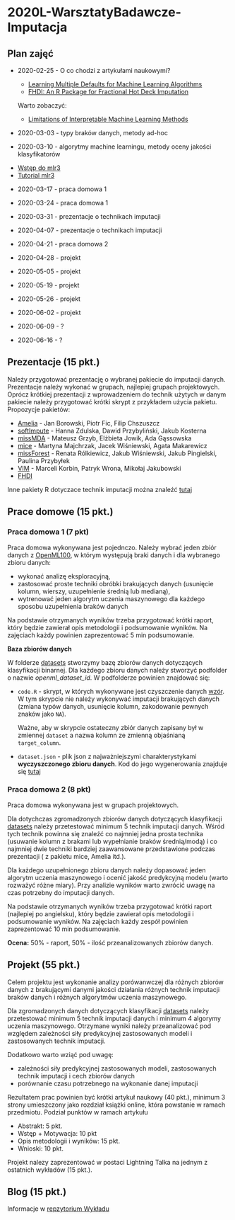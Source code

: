 # 2020L-WarsztatyBadawcze-Imputacja

## Plan zajęć
* 2020-02-25 - O co chodzi z artykułami naukowymi?
    - [Learning Multiple Defaults for Machine Learning Algorithms](https://arxiv.org/pdf/1811.09409.pdf) 
    - [FHDI: An R Package for Fractional Hot Deck Imputation](https://journal.r-project.org/archive/2018/RJ-2018-020/RJ-2018-020.pdf)
    
    Warto zobaczyć:
    - [Limitations of Interpretable Machine Learning Methods](https://compstat-lmu.github.io/iml_methods_limitations/)

* 2020-03-03 - typy braków danych, metody ad-hoc
   
* 2020-03-10 - algorytmy machine learningu, metody oceny jakości klasyfikatorów

 - [Wstęp do mlr3](https://mlr3.mlr-org.com/reference/index.html)
 - [Tutorial mlr3](https://mlr3book.mlr-org.com/introduction.html)

* 2020-03-17 - praca domowa 1

* 2020-03-24 - praca domowa 1

* 2020-03-31 - prezentacje o technikach imputacji 

* 2020-04-07 - prezentacje o technikach imputacji

* 2020-04-21 - praca domowa 2

* 2020-04-28 - projekt

* 2020-05-05 - projekt

* 2020-05-19 - projekt

* 2020-05-26 - projekt

* 2020-06-02 - projekt

* 2020-06-09 - ?

* 2020-06-16 - ?

## Prezentacje (15 pkt.)


Należy przygotować prezentację o wybranej pakiecie do imputacji danych. Prezentacje należy wykonać w grupach, najlepiej grupach projektowych. Oprócz krótkiej prezentacji z wprowadzeniem do technik użytych w danym pakiecie należy przygotować krótki skrypt z przykładem użycia pakietu. Propozycje pakietów:

- [Amelia](https://cran.r-project.org/web/packages/Amelia/index.html) - Jan Borowski, Piotr Fic, Filip Chszuszcz
- [softImpute](https://cran.r-project.org/web/packages/softImpute/index.html) - Hanna Zdulska, Dawid Przybyliński, Jakub Kosterna
- [missMDA](https://cran.r-project.org/web/packages/missMDA/index.html) - Mateusz Grzyb, Elżbieta Jowik, Ada Gąssowska
- [mice](https://cran.r-project.org/web/packages/mice/index.html) - Martyna Majchrzak, Jacek Wiśniewski, Agata Makarewicz 
- [missForest](https://cran.r-project.org/web/packages/missForest/index.html) - Renata Rólkiewicz, Jakub Wiśniewski, Jakub Pingielski, Paulina Przybyłek
- [VIM](https://cran.r-project.org/web/packages/VIM/index.html) - Marceli Korbin, Patryk Wrona, Mikołaj Jakubowski
- [FHDI](https://cran.r-project.org/web/packages/FHDI/index.html)

Inne pakiety R dotyczace technik imputacji można znaleźć [tutaj](https://cran.r-project.org/web/views/MissingData.html)


## Prace domowe (15 pkt.)

### Praca domowa 1 (7 pkt)
Praca domowa wykonywana jest pojednczo. 
Należy wybrać jeden zbiór danych z [OpenML100](https://www.openml.org/search?q=tags.tag%3AOpenML100&type=data&table=1&size=100), w którym występują braki danych i dla wybranego zbioru danych:

- wykonać analizę eksploracyjną,
- zastosować proste techniki obróbki brakujących danych (usunięcie kolumn, wierszy, uzupełnienie średnią lub medianą),
- wytrenować jeden algorytm uczenia maszynowego dla każdego sposobu uzupełnienia braków danych

Na podstawie otrzymanych wyników trzeba przygotować krótki raport, który będzie zawierał opis metodologii i podsumowanie wyników. Na zajęciach każdy powinien zaprezentować 5 min podsumowanie.

**Baza zbiorów danych**

W folderze [datasets](/datasets/) stworzymy bazę zbiorów danych dotyczących klasyfikacji binarnej. 
Dla każdego zbioru danych należy stworzyć podfolder o nazwie *openml_dataset_id*. W podfolderze powinien znajdować się:
- `code.R` - skrypt, w których wykonywane jest czyszczenie danych [wzór](/skrypty/code_preprocessing.R). W tym skrypcie nie należy wykonywać imputacji brakujących danych (zmiana typów danych, usunięcie kolumn, zakodowanie pewnych znaków jako `NA`).

    Ważne, aby w skrypcie ostateczny zbiór danych zapisany był w zmiennej `dataset` a nazwa kolumn ze zmienną objaśnianą `target_column`.

- `dataset.json` - plik json z najważniejszymi charakterystykami **wyczyszczonego zbioru danych**. Kod do jego wygenerowania znajduje się [tutaj](/skrypty/create_summary_json.R)

### Praca domowa 2 (8 pkt)

Praca domowa wykonywana jest w grupach projektowych.

Dla dotychczas zgromadzonych zbiorów danych dotyczących klasyfikacji [datasets](/datasets/) należy przetestować minimum 5 technik imputacji danych.  Wśród tych technik  powinna się znaleźć co najmniej jedna prosta technika  (usuwanie kolumn z brakami lub wypełnianie braków średnią/modą) i co najmniej dwie techniki bardziej zaawansowane przedstawione podczas prezentacji ( z pakietu mice, Amelia itd.).

Dla każdego uzupełnionego zbioru danych należy dopasować jeden algorytm uczenia maszynowego i ocenić jakość predykcyjną modelu (warto rozważyć różne miary). 
Przy analizie wyników warto zwrócić uwagę na czas potrzebny do imputacji danych.

Na podstawie otrzymanych wyników trzeba przygotować krótki raport (najlepiej po angielsku), który będzie zawierał opis metodologii i podsumowanie wyników. Na zajęciach każdy zespół powinien zaprezentować 10 min podsumowanie.

**Ocena:** 50% - raport, 50% - ilość przeanalizowanych zbiorów danych.

## Projekt (55 pkt.)
Celem projektu jest wykonanie analizy porówanwczej dla różnych zbiorów danych z brakującymi danymi jakości działania różnych technik imputacji braków danych i różnych algorytmów uczenia maszynowego.

Dla zgromadzonych danych dotyczących klasyfikacji [datasets](/datasets/) należy przetestować minimum 5 technik imputacji danych i minimum 4 algorymy uczenia maszynowego. Otrzymane wyniki należy przeanalizować pod względem zależności siły predykcyjnej zastosowanych modeli i zastosowanych technik imputacji.

Dodatkowo warto wziąć pod uwagę:
- zależności siły predykcyjnej zastosowanych modeli, zastosowanych technik imputacji i cech zbiorów danych
- porównanie czasu potrzebnego na wykonanie danej imputacji

Rezultatem prac powinien być krótki artykuł naukowy (40 pkt.), minimum 3 strony umieszczony jako rozdział książki online, która powstanie w ramach przedmiotu. Podział punktów w ramach artykułu
* Abstrakt: 5 pkt.
* Wstęp + Motywacja: 10 pkt
* Opis metodologii i wyników: 15 pkt.
* Wnioski: 10 pkt.

Projekt nalezy zaprezentować w postaci Lightning Talka na jednym z ostatnich wykładów (15 pkt.).


## Blog (15 pkt.)
Informacje w [repzytorium Wykładu](https://github.com/mini-pw/2020L-WarsztatyBadawcze)
